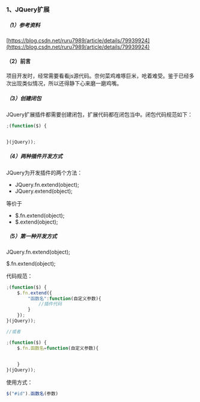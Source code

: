 ### 1、JQuery扩展

##### （1）参考资料

[https://blog.csdn.net/ruru7989/article/details/79939924](https://blog.csdn.net/ruru7989/article/details/79939924)

#### （2）前言

项目开发时，经常需要看看js源代码。奈何菜鸡难啄巨米，呛着难受。鉴于已经多次出现类似情况，所以还得静下心来磨一磨鸡嘴。

##### （3）创建闭包

JQuery扩展插件都需要创建闭包，扩展代码都在闭包当中。闭包代码规范如下：

```js
;(function($) {


}(jQuery));
```

##### （4）两种插件开发方式

JQuery为开发插件的两个方法：

* JQuery.fn.extend\(object\);
* JQuery.extend\(object\);

等价于

* $.fn.extend\(object\);
* $.extend\(object\);

##### （5）第一种开发方式

JQuery.fn.extend\(object\);

$.fn.extend\(object\);

代码规范：

```js
;(function($) {
    $.fn.extend({
		"函数名":function(自定义参数){
			//插件代码
		}
    });
}(jQuery));

//或者

;(function($) {
    $.fn.函数名=function(自定义参数){

    
    }
}(jQuery));
```

使用方式：

```js
$("#id").函数名(参数)
```



